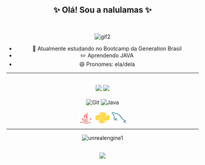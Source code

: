 <h2 align="center">✨ Olá! Sou a nalulamas ✨</h2>

<div align="center"><br>
  
![gif2](https://user-images.githubusercontent.com/67602155/155365958-3c73596f-a8f0-42ae-91b5-0a2fec824116.gif)

- 🌱 Atualmente estudando no Bootcamp da Generation Brasil 
- ✏️ Aprendendo JAVA
- 😄 Pronomes: ela/dela

---

<div align="center"><br>
  
  <a href="https://github.com/nalulamas"> 
  <img height="150em" src="https://github-readme-stats.vercel.app/api?username=nalulamas&show_icons=true&theme=cobalt&include_all_commits=true&count_private=false"/></a>  
  <img height="150em" src="https://github-readme-stats.vercel.app/api/top-langs/?username=nalulamas&layout=compact&langs_count=7&theme=cobalt"/>
  
</div>

<div align="center"><br>
  
<img src="https://cdn.jsdelivr.net/gh/devicons/devicon/icons/git/git-original.svg" alt="Git" height="46" width="65" align="center">  
<img src="https://cdn.jsdelivr.net/gh/devicons/devicon/icons/java/java-original.svg" alt="Java" height="46" width="65" align="center">
  

                                                                                                                                                   
                                                                                                                                                    
<div style="display: inline_block"><br>
  <img align="center" alt="Rafa-Js" height="30" width="40" src="https://raw.githubusercontent.com/devicons/devicon/master/icons/java/java-plain.svg">
  <img align="center" alt="Rafa-Ts" height="30" width="40" src="https://raw.githubusercontent.com/devicons/devicon/master/icons/python/python-plain.svg">
  <img align="center" alt="Rafa-Ts" height="30" width="40" src="https://raw.githubusercontent.com/devicons/devicon/master/icons/mysql/mysql-plain.svg">
                                                                                                                                                      
</div>                                                                                                                                                      
                                                                                                                                                 
   </spam> 
 
  ---
  
 ![unrealengine1](https://user-images.githubusercontent.com/67602155/154314696-9f2cc69d-5cc8-4f35-afc7-f1f4bc43a237.jpg)
  ##
  
  <div>   
  
  <a href="https://www.linkedin.com/in/analuizalamas/" target="_blank"><img src="https://img.shields.io/badge/-LinkedIn-%230077B5?style=for-the-badge&logo=linkedin&logoColor=white" target="_blank"></a>  
  
</div>

  ##
